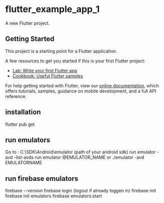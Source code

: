 # flutter_example_app_1

A new Flutter project.

## Getting Started

This project is a starting point for a Flutter application.

A few resources to get you started if this is your first Flutter project:

- [Lab: Write your first Flutter app](https://flutter.dev/docs/get-started/codelab)
- [Cookbook: Useful Flutter samples](https://flutter.dev/docs/cookbook)

For help getting started with Flutter, view our
[online documentation](https://flutter.dev/docs), which offers tutorials,
samples, guidance on mobile development, and a full API reference.


## installation
flutter pub get
## run emulators
Go to : C:\SDK\Android\emulator (path of your android sdk)
run emulator -avd -list-avds
run emulator @EMULATOR_NAME
or ./emulator -avd EMULATORNAME 

## run firebase emulators
firebase --version 
firebase login (logout if already loggen in)
firebase init
firebase init emulators
firebase emulators:start